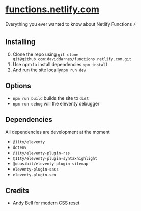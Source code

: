# [functions.netlify.com](https://functions.netlify.com)
Everything you ever wanted to know about Netlify Functions ⚡️

## Installing

0. Clone the repo using `git clone git@github.com:daviddarnes/functions.netlify.com.git`
0. Use npm to install dependencies `npm install`
0. And run the site locally`npm run dev`

## Options
- `npm run build` builds the site to `dist`
- `npm run debug` will the eleventy debugger

## Dependencies
All dependencies are development at the moment
- `@11ty/eleventy`
- `dotenv`
- `@11ty/eleventy-plugin-rss`
- `@11ty/eleventy-plugin-syntaxhighlight`
- `@quasibit/eleventy-plugin-sitemap`
- `eleventy-plugin-sass`
- `eleventy-plugin-seo`

## Credits
- Andy Bell for [modern CSS reset](https://piccalil.li/blog/a-modern-css-reset/)
